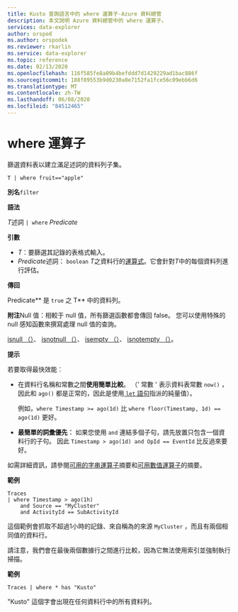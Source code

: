 ```yaml
---
title: Kusto 查詢語言中的 where 運算子-Azure 資料總管
description: 本文說明 Azure 資料總管中的 where 運算子。
services: data-explorer
author: orspod
ms.author: orspodek
ms.reviewer: rkarlin
ms.service: data-explorer
ms.topic: reference
ms.date: 02/13/2020
ms.openlocfilehash: 116f585fe8a09b4befddd7d1429229ad1bac886f
ms.sourcegitcommit: 188f89553b9d0230a8e7152fa1fce56c09ebb6d6
ms.translationtype: MT
ms.contentlocale: zh-TW
ms.lasthandoff: 06/08/2020
ms.locfileid: "84512465"
---
```

# <a name="where-operator"></a>where 運算子

篩選資料表以建立滿足述詞的資料列子集。

```kusto
T | where fruit=="apple"
```

**別名**`filter`

**語法**

*T*述詞 `| where` *Predicate*

**引數**

* *T*：要篩選其記錄的表格式輸入。
* *Predicate*述詞： `boolean` *T*之資料行的[運算式](./scalar-data-types/bool.md)。它會針對*T*中的每個資料列進行評估。

**傳回**

Predicate** 是 `true` 之 T** 中的資料列。

**附注**Null 值：相較于 null 值，所有篩選函數都會傳回 false。 您可以使用特殊的 null 感知函數來撰寫處理 null 值的查詢。

[isnull （）](./isnullfunction.md)、 [isnotnull （）](./isnotnullfunction.md)、 [isempty （）](./isemptyfunction.md)、 [isnotempty （）](./isnotemptyfunction.md)。 

**提示**

若要取得最快效能︰

* 在資料行名稱和常數之間**使用簡單比較**。 （' 常數 ' 表示資料表常數 `now()` ，因此和 `ago()` 都是正常的，因此是使用[ `let` 語句](./letstatement.md)指派的純量值）。

    例如，`where Timestamp >= ago(1d)` 比 `where floor(Timestamp, 1d) == ago(1d)` 更好。

* **最簡單的詞彙優先︰** 如果您使用 `and` 連結多個子句，請先放置只包含一個資料行的子句。 因此 `Timestamp > ago(1d) and OpId == EventId` 比反過來要好。

如需詳細資訊，請參閱[可用的字串運算子](./datatypes-string-operators.md)摘要和[可用數值運算子](./numoperators.md)的摘要。

**範例**

```kusto
Traces
| where Timestamp > ago(1h)
    and Source == "MyCluster"
    and ActivityId == SubActivityId 
```

這個範例會抓取不超過1小時的記錄、來自稱為的來源 `MyCluster` ，而且有兩個相同值的資料行。 

請注意，我們會在最後兩個數據行之間進行比較，因為它無法使用索引並強制執行掃描。

**範例**

```kusto
Traces | where * has "Kusto"
```

"Kusto" 這個字會出現在任何資料行中的所有資料列。
 
